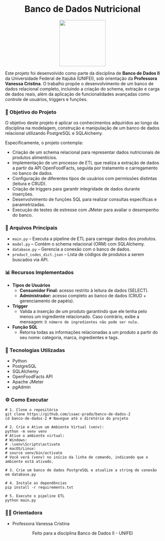 <!DOCTYPE html>
<html lang="pt-br">
<head>
  <meta charset="UTF-8">
  <meta name="viewport" content="width=device-width, initial-scale=1.0">
</head>

<body>
<h1 align="center">Banco de Dados Nutricional</h1>

<p align="center">
<img src="https://cdn-icons-png.flaticon.com/512/2729/2729034.png" height="150" width="150">
</p>

<p>Este projeto foi desenvolvido como parte da disciplina de <strong>Banco de Dados II</strong> da Universidade Federal de Itajubá (UNIFEI), sob orientação da <strong>Professora Vanessa Cristina</strong>. O trabalho propõe o desenvolvimento de um banco de dados relacional completo, incluindo a criação do schema, extração e carga de dados reais, além da aplicação de funcionalidades avançadas como controle de usuários, triggers e funções.</p>

<h3>🎯 Objetivo do Projeto</h3>

<p>O objetivo deste projeto é aplicar os conhecimentos adquiridos ao longo da disciplina na modelagem, construção e manipulação de um banco de dados relacional utilizando PostgreSQL e SQLAlchemy.</p>

<p>Especificamente, o projeto contempla:</p>
<ul>
  <li>Criação de um schema relacional para representar dados nutricionais de produtos alimentícios.</li>
  <li>Implementação de um processo de ETL que realiza a extração de dados a partir da API OpenFoodFacts, seguida por tratamento e carregamento no banco de dados.</li>
  <li>Configuração de diferentes tipos de usuários com permissões distintas (leitura e CRUD).</li>
  <li>Criação de triggers para garantir integridade de dados durante inserções.</li>
  <li>Desenvolvimento de funções SQL para realizar consultas específicas e parametrizadas.</li>
  <li>Execução de testes de estresse com JMeter para avaliar o desempenho do banco.</li>
</ul>

<h3>📁 Arquivos Principais</h3>

<ul>
    <li><code>main.py</code> – Executa a pipeline de ETL para carregar dados dos produtos.</li>
    <li><code>model.py</code> – Contém o schema relacional (ORM) com SQLAlchemy.</li>
    <li><code>database.py</code> – Gerencia a conexão com o banco de dados.</li>
    <li><code>product_codes_dict.json</code> – Lista de códigos de produtos a serem buscados via API.</li>
</ul>

<h3>📊 Recursos Implementados</h3>

<ul>
  <li><strong>Tipos de Usuários</strong>
    <ul>
      <li><strong>Consumidor Final:</strong> acesso restrito à leitura de dados (SELECT).</li>
      <li><strong>Administrador:</strong> acesso completo ao banco de dados (CRUD + gerenciamento de papéis).</li>
    </ul>
  </li>
  <li><strong>Trigger</strong>
    <ul>
      <li>Valida a inserção de um produto garantindo que ele tenha pelo menos um ingrediente relacionado. Caso contrário, exibe a mensagem: <code>O número de ingredientes não pode ser nulo.</code></li>
    </ul>
  </li>
  <li><strong>Função SQL</strong>
    <ul>
      <li>Retorna todas as informações relacionadas a um produto a partir do seu nome: categoria, marca, ingredientes e tags.</li>
    </ul>
  </li>
</ul>

<h3>🧪 Tecnologias Utilizadas</h3>
<ul>
  <li>Python</li>
  <li>PostgreSQL</li>
  <li>SQLAlchemy</li>
  <li>OpenFoodFacts API</li>
  <li>Apache JMeter</li>
  <li>pgAdmin</li>
</ul>

<h3>⚙️ Como Executar</h3>

<pre><code># 1. Clone o repositório
git clone https://github.com/isaac-prado/banco-de-dados-2
cd banco-de-dados-2 # Navegue até o diretório do projeto

# 2. Crie e Ative um Ambiente Virtual (venv):
python -m venv venv
# Ative o ambiente virtual:
# Windows:
# .\venv\Scripts\activate
# macOS/Linux:
# source venv/bin/activate
# Você verá (venv) no início da linha de comando, indicando que o ambiente está ativado.

# 3. Crie um banco de dados PostgreSQL e atualize a string de conexão em database.py

# 4. Instale as dependências
pip install -r requirements.txt

# 5. Execute o pipeline ETL
python main.py
</code></pre>

<h3>👩‍🏫 Orientadora</h3>
<ul>
  <li>Professora Vanessa Cristina</li>
</ul>

<p align="center">Feito para a disciplina Banco de Dados II - UNIFEI</p>
</body>
</html>
